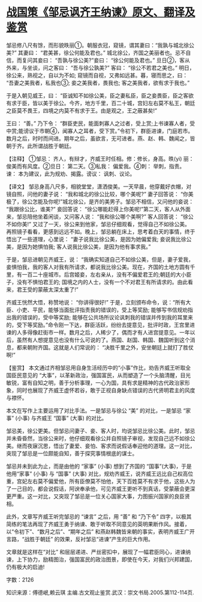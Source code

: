 # [战国策《邹忌讽齐王纳谏》原文、翻译及鉴赏](https://www.vrrw.net/wx/14035.html)

邹忌修八尺有馀，而形貌昳丽①。朝服衣冠，窥镜，谓其妻曰：“我孰与城北徐公美?” 其妻曰： “君美甚，徐公何能及君也。” 城北徐公，齐国之美丽者也。忌不自信，而复问其妾曰： “吾孰与徐公美?”妾曰： “徐公何能及君也。” 旦日②，客从外来，与坐谈，问之客曰： “吾与徐公孰美?” 客曰： “徐公不若君之美也。” 明日，徐公来，熟视之，自以为不如; 窥镜而自视，又弗如远甚。暮，寝而思之，曰： “吾妻之美我者，私我也③; 妾之美我者，畏我也; 客之美我者，欲有求于我也。”

于是入朝见威王，曰： “臣诚知不如徐公美，臣之妻私臣，臣之妾畏臣，臣之客欲有求于臣，皆以美于徐公。今齐，地方千里，百二十城，宫妇左右莫不私王，朝廷之臣莫不畏王，四境之内莫不有求于王。由是观之，王之蔽甚矣!”

王曰： “善。” 乃下令： “群臣吏民，能面刺寡人之过者，受上赏;上书谏寡人者，受中赏;能谤议于市朝④，闻寡人之耳者，受下赏。”令初下，群臣进谏，门庭若市。数月之后，时时而间进。期年之后，虽欲言，无可进者。燕、赵、韩、魏闻之，皆朝于齐。此所谓战胜于朝廷。

【注释】 ①邹忌： 齐人，有辩才，齐威王时任相。修：修长，身高。昳(yi) 丽：俊美而有风度。②旦日： 第二天。③私我： 偏爱我。④刺： 举刺，指责。谏： 本为建议，此为规劝、揭露。谤议： 讽刺、议论。



【译文】 邹忌身高八尺多，相貌堂堂，潇洒俊美。一天早晨，他穿戴好衣帽，对镜自照，问他的妻子说： “我和城北的徐公比较，哪个美呢?” 妻子回答说： “你美极了，徐公怎能及你呢!”城北徐公，是齐的美男子。邹忌不相信，又问他的妾说： “我跟徐公比，谁美?” 妾回答说： “徐公哪能赶得上你美呢!”第二天，客人从外面来，邹忌陪他坐着闲谈，又问客人说： “我和徐公哪个美啊?” 客人回答说： “徐公不如你美!” 又过了一天，徐公来到他家，邹忌仔细观看，觉得自己不如徐公美。再照镜子看看，更感到远远不如。晚上，邹忌躺在床上，思考着白天的事情，终于悟出了一些道理，心里说： “妻子说我比徐公美，是因为她偏爱我; 妾说我比徐公美，是因为她惧怕我; 客人说我比徐公美，是因为他有事求我。”

于是，邹忌进朝见齐威王，说： “我确实知道自己不如徐公美，但是，妻子爱我，妾惧怕我，我的客人对我有所请求，都说我比徐公美。现在，齐国的土地方圆有千里，有一百二十座城市。后宫姬妾，左右亲从，没有不偏爱君王的;朝廷的大小臣子，没有不惧怕君王的; 国境之内的人士，没有一个不对君王有所请求的。由此看来，君王受的蒙蔽太深太重了!”

齐威王恍然大悟，称赞地说： “你讲得很好!” 于是，立刻颁布命令，说：“所有大臣、小吏、平民，能够当面批评指责我的错误的，受上等奖励; 能够写书信规劝指出我的错误的，受中等奖励; 能够在公共场所议论讽刺我的错误并传到我的耳里来的，受下等奖励。”命令刚一下达，群臣活跃，纷纷去提意见，批评时政，王宫里进谏的人多得像赶街市一样。数月之后，人稀少了，偶而才有人进宫提意见。一年以后，虽然有人想提意见也没有什么可说的了。燕国、赵国、韩国、魏国听到这个消息，都来朝附齐国。这就是人们常说的： “决胜千里之外，安坐朝廷上就打了胜仗啊!”

【鉴赏】 本文通过齐相邹忌用自身生活经历中的“小事”作比，劝告齐威王听取全国臣民意见的 “大事”，以革新政治，强国富民，从而塑造了一个头脑清醒，目光敏锐，富有自知之明，善于分析事理，一心为国，具有求是精神的古代政治家形象，同时也展现了齐威王虚怀若谷，敢于正视自身缺点错误的古代贤明君主的风度与襟怀。

本文在写作上主要运用了对比手法。一是邹忌与徐公 “美” 的对比，一是邹忌 “家事” (小事) 与齐威王 “国事” (大事) 的对比。

邹忌美，徐公更美。但邹忌问妻子、妾、客人时，均说邹忌比徐公美。此时，邹忌并未昏昏然，当徐公来时，他仔细观看徐公并自照镜子审视，发现自己远不如徐公美。继而夜寐沉思，悟出了妻爱、妾怕、客求而说假话奉迎他的道理。这一对比，突现了邹忌是一位颇能自知，善于探究事情根底的谋士。

邹忌并未到此为止，而是由他的 “家事” (小事) 想到了齐国的 “国事”(大事)，于是他用“家事” (小事) 与 “国事” (大事) 对比，规劝齐威王，说齐威王远比自己权高位重，宫妃左右莫不偏爱他，所有臣僚莫不怕他，天下百姓莫不有求于他，这些人为了一己目的，都会说假话，阿谀奉承他，可见齐威王更听不到真话，受蒙蔽会更深更严重。这一对比，又突现了邹忌是一位关心国家大事，力图振兴国家的良臣贤相。

此外，文章写齐威王听完邹忌的 “谏言” 之后，用 “善” 和 “乃下令” 四字，以极其简练的笔法再现了齐威王勇于纳谏、敢于听取不同意见的英明果断作风。接着，以“令初下”、“数月之后”、“期年之后” 和燕赵韩魏皆来朝的事实，表明齐威王广开言路，“战胜于朝廷” 的效果，反衬邹忌“进谏”产生的巨大作用。

文章就是这样在“对比” 和层层递进、严丝密扣中，展现了一幅君臣同心，进谏纳谏，上下协力，励精图治，强国富民的政治图景，即使在今天，对我们兴邦建国，仍有极大的启迪!

字数：2126

知识来源：傅德岷,赖云琪 主编.古文观止鉴赏.武汉：崇文书局.2005.第112-114页.

